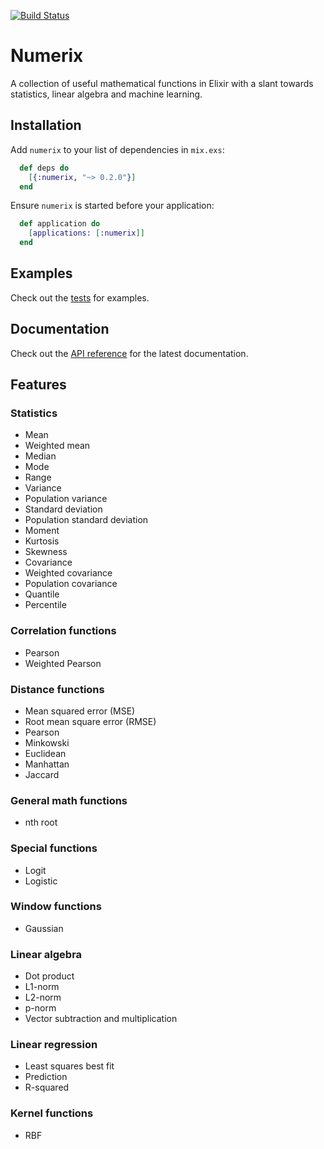[![Build Status](https://travis-ci.org/safwank/Numerix.svg?branch=master)](https://travis-ci.org/safwank/Numerix)

# Numerix

A collection of useful mathematical functions in Elixir with a slant towards statistics, linear algebra and machine learning.

## Installation

Add `numerix` to your list of dependencies in `mix.exs`:

```elixir
  def deps do
    [{:numerix, "~> 0.2.0"}]
  end
```

Ensure `numerix` is started before your application:

```elixir
  def application do
    [applications: [:numerix]]
  end
```

## Examples

Check out the [tests](https://github.com/safwank/Numerix/tree/master/test) for examples.

## Documentation

Check out the [API reference](https://hexdocs.pm/numerix/api-reference.html) for the latest documentation.

## Features

### Statistics

* Mean
* Weighted mean
* Median
* Mode
* Range
* Variance
* Population variance
* Standard deviation
* Population standard deviation
* Moment
* Kurtosis
* Skewness
* Covariance
* Weighted covariance
* Population covariance
* Quantile
* Percentile

### Correlation functions

* Pearson
* Weighted Pearson

### Distance functions

* Mean squared error (MSE)
* Root mean square error (RMSE)
* Pearson
* Minkowski
* Euclidean
* Manhattan
* Jaccard

### General math functions

* nth root

### Special functions

* Logit
* Logistic

### Window functions

* Gaussian

### Linear algebra

* Dot product
* L1-norm
* L2-norm
* p-norm
* Vector subtraction and multiplication

### Linear regression

* Least squares best fit
* Prediction
* R-squared

### Kernel functions

* RBF
